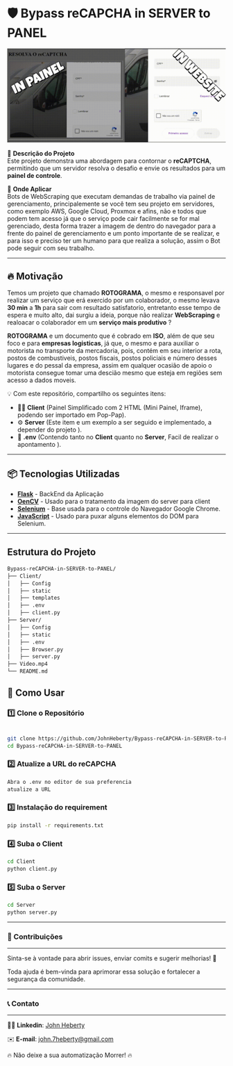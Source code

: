 # 🛡️ Bypass reCAPCHA in SERVER to PANEL

<p align="center">
    <img width=700px src="exemple.gif" alt="Project logo"></a>
</p>

🚀 **Descrição do Projeto**  
Este projeto demonstra uma abordagem para contornar o **reCAPTCHA**, permitindo que um servidor resolva o desafio e envie os resultados para um **painel de controle**.

🚀 **Onde Aplicar**  
Bots de WebScraping que executam demandas de trabalho via painel de gerenciamento, principalemente se você tem seu projeto em servidores, como exemplo AWS, Google Cloud, Proxmox e afins, não e todos que podem tem acesso já que o serviço pode cair facilmente se for mal gerenciado, desta forma trazer a imagem de dentro do navegador para a frente do painel de gerenciamento e um ponto importante de se realizar, e para isso e preciso ter um humano para que realiza a solução, assim o Bot pode seguir com seu trabalho.

---

## 🔥 Motivação

Temos um projeto que chamado **ROTOGRAMA**, o mesmo e responsavel por realizar um serviço que erá exercido por um colaborador, o mesmo levava **30 min** a **1h** para sair com resultado satisfatorio, entretanto esse tempo de espera e muito alto, dai surgiu a ideia, porque não realizar **WebScraping** e realoacar o colaborador em um **serviço mais produtivo** ?

**ROTOGRAMA** e um documento que é cobrado em **ISO**, além de que seu foco e para **empresas logisticas**, já que, o mesmo e para auxiliar o motorista no transporte da mercadoria, pois, contém em seu interior a rota, postos de combustiveis, postos fiscais, postos policiais e número desses lugares e do pessal da empresa, assim em qualquer ocasião de apoio o motorista consegue tomar uma descião mesmo que esteja em regiões sem acesso a dados moveis.

💡 Com este repositório, compartilho os seguintes itens:
- 🧑‍💼 **Client** (Painel Simplificado com 2 HTML (Mini Painel, Iframe), podendo ser importado em Pop-Pap).
- ⚙️ **Server** (Este item e um exemplo a ser seguido e implementado, a depender do projeto ).
- 📓 **.env** (Contendo tanto no **Client** quanto no **Server**, Facil de realizar o apontamento ).
---

## 📦 Tecnologias Utilizadas

- **[Flask](https://flask.palletsprojects.com/en/stable/)** - BackEnd da Aplicação
- **[OenCV](https://opencv.org/)** - Usado para o tratamento da imagem do server para client
- **[Selenium](https://www.selenium.dev/)** - Base usada para o controle do Navegador Google Chrome.
- **[JavaScript](https://developer.mozilla.org/pt-BR/docs/Web/JavaScript)** - Usado para puxar alguns elementos do DOM para Selenium.
---

## Estrutura do Projeto
```sh
Bypass-reCAPCHA-in-SERVER-to-PANEL/
├── Client/
│   ├── Config
│   ├── static
│   ├── templates
│   ├── .env
│   ├── client.py
├── Server/
│   ├── Config
│   ├── static
│   ├── .env
│   ├── Browser.py
│   ├── server.py
├── Video.mp4
└── README.md
```

## 🚀 Como Usar

### 1️⃣ **Clone o Repositório**
```sh

git clone https://github.com/JohnHeberty/Bypass-reCAPCHA-in-SERVER-to-PANEL.git
cd Bypass-reCAPCHA-in-SERVER-to-PANEL
```

### 2️⃣ **Atualize a URL do reCAPCHA**
```sh
Abra o .env no editor de sua preferencia
atualize a URL
```

### 3️⃣ **Instalação do requirement**
```sh
pip install -r requirements.txt
```

### 4️⃣ **Suba o Client**
```sh
cd Client
python client.py

```
### 5️⃣ **Suba o Server**
```sh
cd Server
python server.py
```

---
### 🤝 Contribuições
---

Sinta-se à vontade para abrir issues, enviar comits e sugerir melhorias! 🚀

Toda ajuda é bem-vinda para aprimorar essa solução e fortalecer a segurança da comunidade.

---
### 📞 Contato
---
🧑‍💼 **Linkedin**: [John Heberty](https://www.linkedin.com/in/john-heberty/)

✉️ **E-mail**: john.7heberty@gmail.com

🔥 Não deixe a sua automatização Morrer! 🔥


